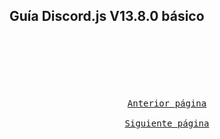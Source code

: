 ## Guía Discord.js V13.8.0 básico

<br>
<br>
<br>
<br>
<br>

<div align="center">
    <kbd>
        <br>
        <a href="">Anterior página</a>
        <br>
        <img src="">
    </kbd>
    <kbd>
        <br>
        <a href="">Siguiente página</a>
        <br>
        <img src="">
    </kbd>
</div>